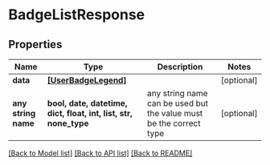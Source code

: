 # BadgeListResponse


## Properties
Name | Type | Description | Notes
------------ | ------------- | ------------- | -------------
**data** | [**[UserBadgeLegend]**](UserBadgeLegend.md) |  | [optional] 
**any string name** | **bool, date, datetime, dict, float, int, list, str, none_type** | any string name can be used but the value must be the correct type | [optional]

[[Back to Model list]](../README.md#documentation-for-models) [[Back to API list]](../README.md#documentation-for-api-endpoints) [[Back to README]](../README.md)


